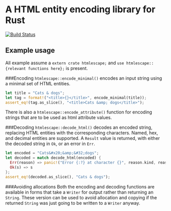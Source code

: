 # A HTML entity encoding library for Rust
[![Build Status](https://travis-ci.org/veddan/rust-htmlescape.png?branch=master)](https://travis-ci.org/veddan/rust-htmlescape)

## Example usage
All example assume a `extern crate htmlescape;` and `use htmlescape::{relevant functions here};` is present.

###Encoding
`htmlescape::encode_minimal()` encodes an input string using a minimal set of HTML entities.

```rust
let title = "Cats & dogs";
let tag = format!("<title>{}</title>", encode_minimal(title));
assert_eq!(tag.as_slice(), "<title>Cats &amp; dogs</title>");
```

There is also a `htmlescape::encode_attribute()` function for encoding strings that are to be used
as html attribute values.

###Decoding
`htmlescape::decode_html()` decodes an encoded string, replacing HTML entities with the
corresponding characters. Named, hex, and decimal entities are supported. A `Result` value is
returned, with either the decoded string in `Ok`, or an error in `Err`.

```rust
let encoded = "Cats&#x20;&amp;&#32;dogs";
let decoded = match decode_html(encoded) {
  Err(reason) => panic!("Error {:?} at character {}", reason.kind, reason.position),
  Ok(s) => s
};
assert_eq!(decoded.as_slice(), "Cats & dogs");
```

###Avoiding allocations
Both the encoding and decoding functions are available in forms that take a `Writer` for output rather
than returning an `String`. These version can be used to avoid allocation and copying if the returned
`String` was just going to be written to a `Writer` anyway.
